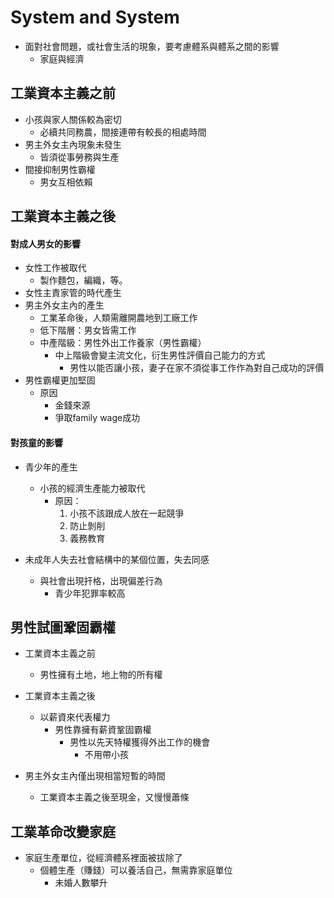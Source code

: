 # System and System
* 面對社會問題，或社會生活的現象，要考慮體系與體系之間的影響
    * 家庭與經濟

## 工業資本主義之前
* 小孩與家人關係較為密切
    * 必續共同務農，間接連帶有較長的相處時間
* 男主外女主內現象未發生
    * 皆須從事勞務與生產
* 間接抑制男性霸權
    * 男女互相依賴

## 工業資本主義之後
#### 對成人男女的影響
* 女性工作被取代
    * 製作麵包，編織，等。
* 女性主責家管的時代產生
* 男主外女主內的產生
    * 工業革命後，人類需離開農地到工廠工作
    * 低下階層：男女皆需工作
    * 中產階級：男性外出工作養家（男性霸權）
        * 中上階級會變主流文化，衍生男性評價自己能力的方式
            * 男性以能否讓小孩，妻子在家不須從事工作作為對自己成功的評價
* 男性霸權更加堅固
    * 原因
        * 金錢來源
        * 爭取family wage成功

#### 對孩童的影響
* 青少年的產生
    * 小孩的經濟生產能力被取代
        * 原因：
            1. 小孩不該跟成人放在一起競爭
            2. 防止剝削
            3. 義務教育

* 未成年人失去社會結構中的某個位置，失去同感
    * 與社會出現扞格，出現偏差行為
        * 青少年犯罪率較高

## 男性試圖鞏固霸權
* 工業資本主義之前
    * 男性擁有土地，地上物的所有權
* 工業資本主義之後
    * 以薪資來代表權力
        * 男性靠擁有薪資鞏固霸權
            * 男性以先天特權獲得外出工作的機會
                * 不用帶小孩

* 男主外女主內僅出現相當短暫的時間
    * 工業資本主義之後至現金，又慢慢蕭條


## 工業革命改變家庭
* 家庭生產單位，從經濟體系裡面被拔除了
    * 個體生產（賺錢）可以養活自己，無需靠家庭單位
        * 未婚人數攀升
